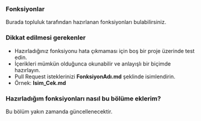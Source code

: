 ### **Fonksiyonlar**
Burada topluluk tarafından hazırlanan fonksiyonları bulabilirsiniz.

### **Dikkat edilmesi gerekenler**
- Hazırladığınız fonksiyonu hata çıkmaması için boş bir proje üzerinde test edin.
- İçerikleri mümkün olduğunca okunabilir ve anlayışlı bir biçimde hazırlayın.
- Pull Request isteklerinizi **FonksiyonAdı.md** şeklinde isimlendirin.
- Örnek: **Isim_Cek.md**

### **Hazırladığım fonksiyonları nasıl bu bölüme eklerim?**
Bu bölüm yakın zamanda güncellenecektir.
